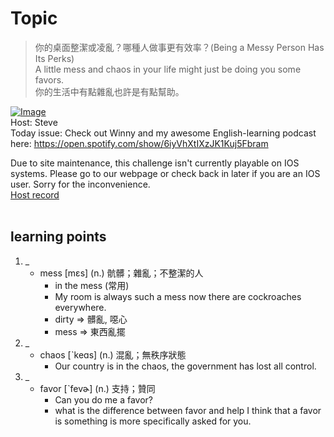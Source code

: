 # Topic

> 你的桌面整潔或凌亂？哪種人做事更有效率？(Being a Messy Person Has Its Perks) <br>
> A little mess and chaos in your life might just be doing you some favors. <br>
> 你的生活中有點雜亂也許是有點幫助。 <br>

[![Image](https://cdn.voicetube.com/assets/thumbnails/7oRpJ525OZs.jpg)](https://www.youtube.com/embed/7oRpJ525OZs?rel=0&showinfo=0&cc_load_policy=0&controls=1&autoplay=1&iv_load_policy=3&playsinline=1&wmode=transparent&start=250&end=255&enablejsapi=1&origin=https://tw.voicetube.com&widgetid=1)<br>
Host: Steve
<br>Today issue: Check out Winny and my awesome English-learning podcast here: https://open.spotify.com/show/6iyVhXtIXzJK1Kuj5Fbram



Due to site maintenance, this challenge isn't currently playable on IOS systems. Please go to our webpage or check back in later if you are an IOS user. Sorry for the inconvenience.
<br>
[Host record](https://cdn.voicetube.com/tmp/everyday_records/stephen_vt_44701/4346.mp3)
<br><br>
## learning points
1. _
	* mess [mɛs] (n.) 骯髒；雜亂；不整潔的人
		- in the mess (常用)
		- My room is always such a mess now there are cockroaches everywhere.
		- dirty => 髒亂, 噁心
		- mess => 東西亂擺
2. _
	* chaos [ˋkeɑs] (n.) 混亂；無秩序狀態
		- Our country is in the chaos, the government has lost all control.
3. _
	* favor [ˋfevɚ] (n.) 支持；贊同
		- Can you do me a favor?
		- what is the difference between favor and help I think that a favor is something is more specifically asked for you.
